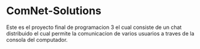 # ComNet-Solutions
Este es el proyecto final de programacion 3 el cual consiste de un chat distribuido el cual permite la comunicacion de varios usuarios a traves de la consola del computador.
